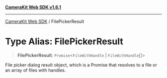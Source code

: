 [**CameraKit Web SDK v1.6.1**](../README.md)

***

[CameraKit Web SDK](../globals.md) / FilePickerResult

# Type Alias: FilePickerResult

> **FilePickerResult**: `Promise`\<`FileWithHandle` \| `FileWithHandle`[]\>

File picker dialog result object, which is a Promise that resolves to a file or an array of files with handles.
